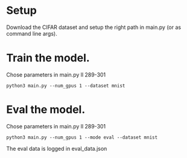 # Setup

Download the CIFAR dataset and setup the right path in main.py (or as
command line args).

# Train the model.

Chose parameters in main.py ll 289-301

    python3 main.py --num_gpus 1 --dataset mnist

# Eval the model.

Chose parameters in main.py ll 289-301

    python3 main.py --num_gpus 1 --mode eval --dataset mnist

The eval data is logged in eval_data.json
